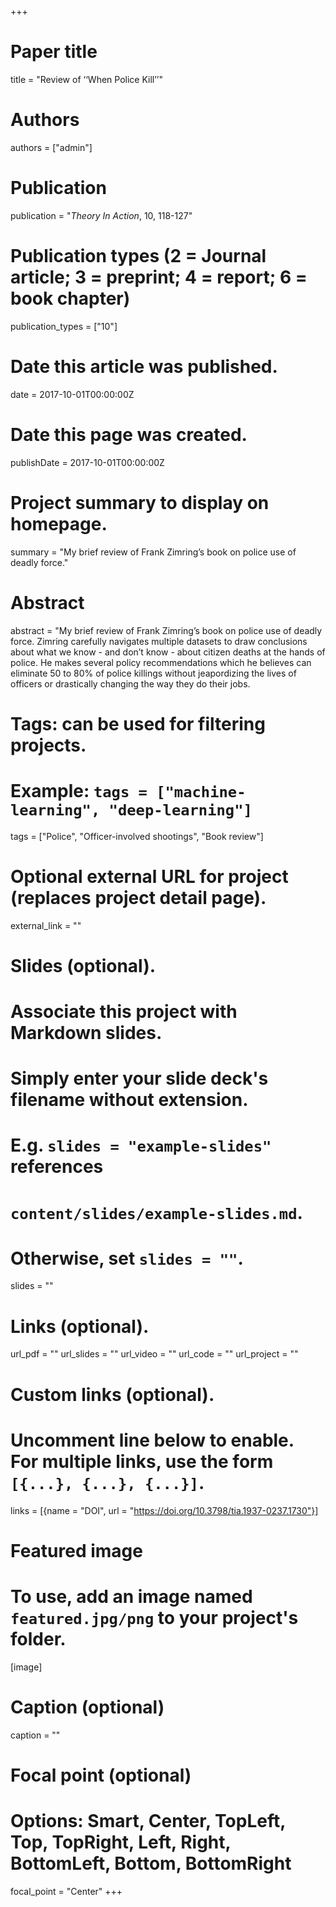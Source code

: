 +++
# Paper title
title = "Review of ‘‘When Police Kill’’"

# Authors
authors = ["admin"]

# Publication
publication = "*Theory In Action*, 10, 118-127"

# Publication types (2 = Journal article; 3 = preprint; 4 = report; 6 = book chapter)
publication_types = ["10"]

# Date this article was published.
date = 2017-10-01T00:00:00Z

# Date this page was created.
publishDate = 2017-10-01T00:00:00Z

# Project summary to display on homepage.
summary = "My brief review of Frank Zimring’s book on police use of deadly force."

# Abstract
abstract = "My brief review of Frank Zimring’s book on police use of deadly force. Zimring carefully navigates multiple datasets to draw conclusions about what we know - and don’t know - about citizen deaths at the hands of police. He makes several policy recommendations which he believes can eliminate 50 to 80% of police killings without jeapordizing the lives of officers or drastically changing the way they do their jobs.


# Tags: can be used for filtering projects.
# Example: `tags = ["machine-learning", "deep-learning"]`
tags = ["Police", "Officer-involved shootings", "Book review"]

# Optional external URL for project (replaces project detail page).
external_link = ""

# Slides (optional).
#   Associate this project with Markdown slides.
#   Simply enter your slide deck's filename without extension.
#   E.g. `slides = "example-slides"` references 
#   `content/slides/example-slides.md`.
#   Otherwise, set `slides = ""`.
slides = ""

# Links (optional).
url_pdf = ""
url_slides = ""
url_video = ""
url_code = ""
url_project = ""

# Custom links (optional).
#   Uncomment line below to enable. For multiple links, use the form `[{...}, {...}, {...}]`.
links = [{name = "DOI", url = "https://doi.org/10.3798/tia.1937-0237.1730"}]

# Featured image
# To use, add an image named `featured.jpg/png` to your project's folder. 
[image]
  # Caption (optional)
  caption = ""
  
  # Focal point (optional)
  # Options: Smart, Center, TopLeft, Top, TopRight, Left, Right, BottomLeft, Bottom, BottomRight
  focal_point = "Center"
+++

